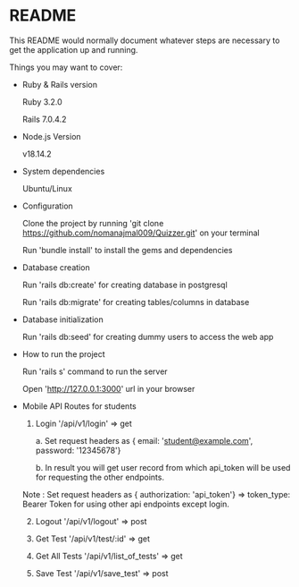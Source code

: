 # README

This README would normally document whatever steps are necessary to get the
application up and running.

Things you may want to cover:

* Ruby & Rails version

    Ruby 3.2.0

    Rails 7.0.4.2

* Node.js Version

    v18.14.2

* System dependencies

    Ubuntu/Linux

* Configuration

    Clone the project by running 'git clone https://github.com/nomanajmal009/Quizzer.git' on your terminal

    Run 'bundle install' to install the gems and dependencies

* Database creation

    Run 'rails db:create' for creating database in postgresql

    Run 'rails db:migrate' for creating tables/columns in database

* Database initialization

    Run 'rails db:seed' for creating dummy users to access the web app

* How to run the project

    Run 'rails s' command to run the server

    Open 'http://127.0.0.1:3000' url in your browser

* Mobile API Routes for students

    1. Login  '/api/v1/login' => get

        a. Set request headers as { email: 'student@example.com', password: '12345678'} 

        b. In result you will get user record from which api_token will be used for requesting the other endpoints.

    Note : Set request headers as { authorization: 'api_token'} => token_type: Bearer Token
    for using other api endpoints except login.

    2. Logout '/api/v1/logout' => post

    3. Get Test '/api/v1/test/:id' => get

    4. Get All Tests '/api/v1/list_of_tests' => get

    5. Save Test '/api/v1/save_test' => post

